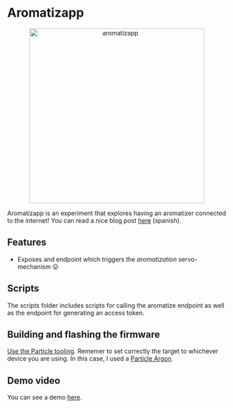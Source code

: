 # Aromatizapp

<a href="https://vimeo.com/643280797">
  <p align="center">
    <img width="402" alt="aromatizapp" src="https://user-images.githubusercontent.com/10622989/140662899-a6a0ac63-cd75-4ff9-ada4-47f264992088.png">
  </p>
</a>

Aromatizapp is an experiment that explores having an aromatizer connected to the internet! You can read a nice blog post [here](https://ramomar.medium.com/aromatizapp-ac97e8b730a8) (spanish).

## Features

- Exposes and endpoint which triggers the _aromatization_ servo-mechanism 😛


## Scripts

The scripts folder includes scripts for calling the aromatize endpoint as well as the endpoint for generating an access token.


## Building and flashing the firmware

[Use the Particle tooling](https://docs.particle.io/tutorials/developer-tools/workbench/). Rememer to set correctly the target to whichever device you are using. In this case, I used a [Particle Argon](https://docs.particle.io/argon/).

## Demo video
You can see a demo [here](https://vimeo.com/643280797).
